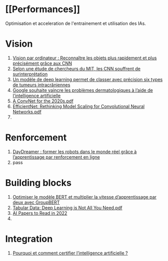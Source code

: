# [[Performances]]
Optimisation et acceleration de l'entrainement et utilisation des IAs.

# Vision
1. [Vision par ordinateur : Reconnaître les objets plus rapidement et plus précisément grâce aux CNN](https://www.actuia.com/wp-content/uploads/2022/07/Institut-Riken-Vision-par-ordinateur-Reconnaitre-les-objets-grace-aux-CNN-1-696x348.png "Institut-Riken-Vision-par-ordinateur-Reconnaitre-les-objets-grace-aux-CNN")
2. [Selon une étude de chercheurs du MIT, les CNN souffrent de surinterprétation](https://www.actuia.com/actualite/selon-une-etude-de-chercheurs-du-mit-les-cnn-souffrent-de-surinterpretation/)
3. [Un modèle de deep learning permet de classer avec précision six types de tumeurs intracrâniennes](https://www.actuia.com/actualite/un-modele-de-deep-learning-permet-de-classer-avec-precision-six-types-de-tumeurs-intracraniennes/)
4. [Google souhaite vaincre les problèmes dermatologiques à l’aide de l’intelligence artificielle](https://www.actuia.com/actualite/google-souhaite-vaincre-les-problemes-dermatologiques-a-laide-de-lintelligence-artificielle/)
5. [A ConvNet for the 2020s.pdf](https://arxiv.org/pdf/2201.03545.pdf)
6. [EfficientNet: Rethinking Model Scaling for Convolutional Neural Networks.pdf](https://arxiv.org/pdf/1905.11946.pdf)
7. 
# Renforcement
1. [DayDreamer : former les robots dans le monde réel grâce à l’apprentissage par renforcement en ligne](https://www.actuia.com/actualite/daydreamer-former-les-robots-dans-le-monde-reel-grace-a-lapprentissage-par-renforcement-en-ligne/)
2. pass

# Building blocks
1. [Optimiser le modèle BERT et multiplier la vitesse d’apprentissage par deux avec GroupBERT](https://www.actuia.com/contribution/ivan-chelombiev/optimiser-le-modele-bert-et-multiplier-la-vitesse-dapprentissage-par-deux-avec-groupbert/)
2. [Tabular Data: Deep Learning is Not All You Need.pdf](https://arxiv.org/pdf/2106.03253.pdf)
3. [AI Papers to Read in 2022](https://towardsdatascience.com/ai-papers-to-read-in-2022-c6edd4302247)
4. 

# Integration
1. [Pourquoi et comment certifier l’intelligence artificielle ?](https://www.actuia.com/contribution/guillaume-avrin/pourquoi-et-comment-certifier-lintelligence-artificielle/)